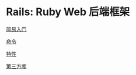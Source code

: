 # Rails: Ruby Web 后端框架
<p id="6JyvWGnDfa1UXuu6JS1cub">

[简易入门](./%E7%AE%80%E6%98%93%E5%85%A5%E9%97%A8/index.md)

</p>


<p id="Zpso87ayxGYRUYhnLqgb8">

[命令](./%E5%91%BD%E4%BB%A4/index.md)

</p>


<p id="nmvyChX69fmqzV5zL6qmFX">

[特性](./%E7%89%B9%E6%80%A7/index.md)

</p>


<p id="kYLD2mvKdaniz12reFUnZ4">

[第三方库](./%E7%AC%AC%E4%B8%89%E6%96%B9%E5%BA%93/index.md)

</p>


